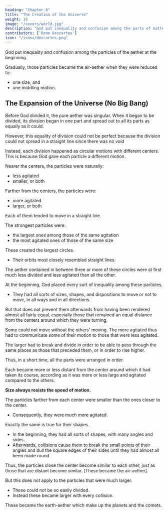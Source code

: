 ```yaml
---
heading: "Chapter 8"
title: "The Creation of the Universe"
weight: 18
image: "/covers/world.jpg"
description: "God put inequality and confusion among the parts of matter at the beginning"
contributors: ['Rene Descartes']
icon: "/icons/descartes.png"
---
```



<!-- # title= "The Formation of the Sun and the Stars of the New World" -->


God put inequality and confusion among the particles of the aether at the beginning.

Gradually, those particles became the air-aether when they were reduced to:
- one size, and
- one middling motion. 


## The Expansion of the Universe (No Big Bang)

Before God divided it, the pure aether was singular. When it began to be divided, its division began in one part and spread out to all its parts as equally as it could. 

However, this equality of division could not be perfect because the division could not spread in a straight line since there was no void

Instead, each division happened as circular motions with different centers. This is because God gave each particle a different motion. 


<!-- Before it was moved by God, the hardest and most solid body in the world*.  -->
<!-- For to consider this matter in the state in which it could have been before God began to move it, one should imagine it as -->  

<!-- > *Superphysics Note: As a triangle  -->
<!-- And, since one could not push any part of such a body without pushing or pulling all the other parts by the same means, so one must imagine that the action or  -->

<!-- The force of moving or dividing, which had first been placed in some of the parts of the aether, spread out in an instant, as equally as it could. -->

<!-- and distributed itself in all the others in the same instant,  -->

<!-- This equality could not be totally perfect because:

1. There is no void at all in the aethereal world. 

This makes it impossible for all of the aether to move in a straight line.
Instead, they all went into some circular motions since all of them were just about equal and as easily divertible.

2. God first moved them diversely. This made them turn in many different centers instead of a single one.  -->

<!-- , we should not imagine that they all came together to turn about a single center, but about many different ones, which we may imagine to be diversely situated with respect to one another. -->

Nearer the centers, the particles were naturally:
- less agitated
- smaller, or both

Farther from the centers, the particles were:
- more agitated
- larger, or both

Each of them tended to move in a straight line. 

The strongest particles were:
- the largest ones among those of the same agitation
- the most agitated ones of those of the same size

These created the largest circles. 
- Their orbits most closely resembled straight lines.


<!-- These had to describe the greatest circles, i.e. the circles most approaching a straight line.  -->

The aether contained in between three or more of these circles were at first much less divided and less agitated than all the other. 

At the beginning, God placed every sort of inequality among these particles. 
- They had all sorts of sizes, shapes, and dispositions to move or not to move, in all ways and in all directions.

But that does not prevent them afterwards from having been rendered almost all fairly equal, especially those that remained an equal distance from the centers around which they were turning.

Some could not move without the others' moving. The more agitated thus had to communicate some of their motion to those that were less agitated.

The larger had to break and divide in order to be able to pass through the same places as those that preceded them, or in order to rise higher. 

Thus, in a short time, all the parts were arranged in order. 

Each became more or less distant from the center around which it had taken its course, according as it was more or less large and agitated compared to the others.

**Size always resists the speed of motion.** 

<!-- parts -->
The particles farther from each center were smaller than the ones closer to the center. 
- Consequently, they were much more agitated.

<!-- more agitated because they were smaller than the ones near the center.[41] -->

Exactly the same is true for their shapes. 
- In the beginning, they had all sorts of shapes, with many angles and sides.
- Afterwards, collisions cause them to break the small points of their angles and dull the square edges of their sides until they had almost all been made round

Thus, the particles close the center become similar to each other, just as those that are distant become similar. [These became the air-aether].

But this does not apply to the particles that were much larger. 
- These could not be so easily divided.
- Instead these became larger with every collision.


<!-- there is no more difference among those particles that are close and those that are far, except:
- that they can move a bit more quickly one than another 
- that they are a bit larger or a bit smaller, and
- that they do not prevent one's attributing the same form to all of them. -->

<!-- Only one must except some which, having been  -->

These became the earth-aether which make up the planets and the comets.

<!-- Thus, they have retained the form of the aethereal earth which composed . -->

